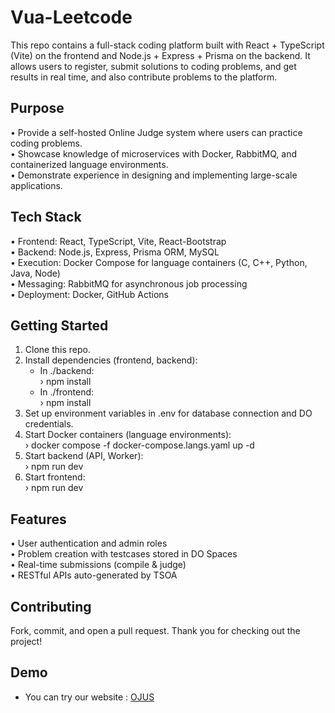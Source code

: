 # Vua-Leetcode

This repo contains a full-stack coding platform built with React + TypeScript (Vite) on the frontend and Node.js + Express + Prisma on the backend. It allows users to register, submit solutions to coding problems, and get results in real time, and also contribute problems to the platform.

## Purpose
• Provide a self-hosted Online Judge system where users can practice coding problems.  
• Showcase knowledge of microservices with Docker, RabbitMQ, and containerized language environments.  
• Demonstrate experience in designing and implementing large-scale applications.

## Tech Stack
• Frontend: React, TypeScript, Vite, React-Bootstrap  
• Backend: Node.js, Express, Prisma ORM, MySQL  
• Execution: Docker Compose for language containers (C, C++, Python, Java, Node)  
• Messaging: RabbitMQ for asynchronous job processing  
• Deployment: Docker, GitHub Actions

## Getting Started
1. Clone this repo.  
2. Install dependencies (frontend, backend):  
    - In ./backend:  
      › npm install  
    - In ./frontend:  
      › npm install  
3. Set up environment variables in .env for database connection and DO credentials.  
4. Start Docker containers (language environments):  
    › docker compose -f docker-compose.langs.yaml up -d  
5. Start backend (API, Worker):  
    › npm run dev 
6. Start frontend:  
    › npm run dev

## Features
• User authentication and admin roles  
• Problem creation with testcases stored in DO Spaces  
• Real-time submissions (compile & judge)  
• RESTful APIs auto-generated by TSOA

## Contributing
Fork, commit, and open a pull request. Thank you for checking out the project!

## Demo 
- You can try our website : [OJUS](https://ojus.online/)
